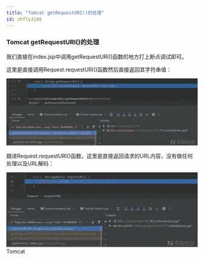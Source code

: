 ```yaml
---
title: "Tomcat getRequestURI()的处理"
id: zhfly3186
---
```


### Tomcat getRequestURI()的处理

我们直接在index.jsp中调用getRequestURI()函数的地方打上断点调试即可。

这里是直接调用Request.requestURI()函数然后直接返回其字符串值：

![image](../img/717513b6d2ef20f423ce5af42101464e.png)

跟进Request.requestURI()函数，这里是直接返回请求的URL内容，没有做任何处理以及URL解码：

![image](../img/a198fd043520840f9b2611ecaafb1e1c.png)
Tomcat